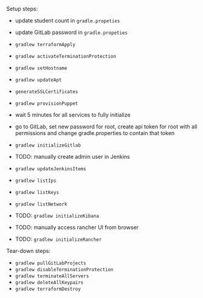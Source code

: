 
Setup steps:

- update student count in `gradle.propeties`
- update GitLab password in `gradle.propeties`

- `gradlew terraformApply`
- `gradlew activateTerminationProtection`
- `gradlew setHostname`
- `gradlew updateApt`
- `generateSSLCertificates`

- `gradlew provisionPuppet` 

- wait 5 minutes for all services to fully initialize 

- go to GitLab, set new password for root, create api token for root with all permissions and change gradle.properties to contain that token
- `gradlew initializeGitlab`

- TODO: manually create admin user in Jenkins

- `gradlew updateJenkinsItems`

- `gradlew listIps`
- `gradlew listKeys`
- `gradlew listNetwork`

- TODO: `gradlew initializeKibana`

- TODO: manually access rancher UI from browser
- TODO: `gradlew initializeRancher`


Tear-down steps:

- `gradlew pullGitLabProjects`
- `gradlew disableTerminationProtection`
- `gradlew terminateAllServers`
- `gradlew deleteAllKeypairs`
- `gradlew terraformDestroy`
